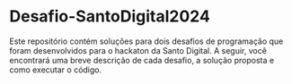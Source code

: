 # Desafio-SantoDigital2024

Este repositório contém soluções para dois desafios de programação que foram desenvolvidos para o hackaton da Santo Digital. A seguir, você encontrará uma breve descrição de cada desafio, a solução proposta e como executar o código.
